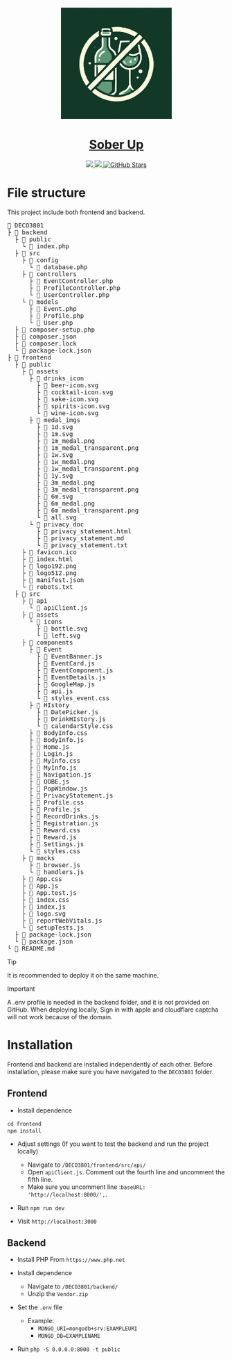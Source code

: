 <p align="center">
  <a href="https://librechat.ai">
    <img src="frontend/src/logo.svg" height="256">
  </a>
  <h1 align="center">
    <a href="https://deco.lkx666.cn">Sober Up</a>
  </h1>
</p>

<p align="center">
  <a href="https://www.youtube.com/"> 
    <img
      src="https://img.shields.io/badge/YOUTUBE-red.svg?style=for-the-badge&logo=youtube&logoColor=white&labelColor=000000&logoWidth=20">
  </a>
  <a href="https://onedrive.live.com/?authkey=%21ALWPljdaURF3qmw&id=B83B62E1C35F84FF%212391&cid=B83B62E1C35F84FF"> 
    <img
      src="https://img.shields.io/badge/DOCS-blue.svg?style=for-the-badge&logo=read-the-docs&logoColor=white&labelColor=000000&logoWidth=20">
  </a>
  <a href="https://github.com/lliukaixiang817/DECO3801/stargazers" target="_blank">
    <img
      src="https://img.shields.io/github/stars/lliukaixiang817/DECO3801?style=for-the-badge&logo=github&logoColor=white&labelColor=000000&logoWidth=20"
      alt="GitHub Stars">
  </a>
</p>

# File structure
This project include both frontend and backend.
<pre>
📂 DECO3801
├ 📂 backend
  ├ 📂 public
    └ 📄 index.php
  ├ 📂 src
    ├ 📂 config
      └ 📄 database.php
    ├ 📂 controllers
      ├ 📄 EventController.php
      ├ 📄 ProfileController.php
      └ 📄 UserController.php
    └ 📂 models
      ├ 📄 Event.php
      ├ 📄 Profile.php
      └ 📄 User.php
  ├ 📄 composer-setup.php
  ├ 📄 composer.json
  ├ 📄 composer.lock
  └ 📄 package-lock.json
├ 📂 frontend
  ├ 📂 public
    ├ 📂 assets
      ├ 📂 drinks_icon
        ├ 📄 beer-icon.svg
        ├ 📄 cocktail-icon.svg
        ├ 📄 sake-icon.svg
        ├ 📄 spirits-icon.svg
        └ 📄 wine-icon.svg
      ├ 📂 medal_imgs
        ├ 📄 1d.svg
        ├ 📄 1m.svg
        ├ 📄 1m_medal.png
        ├ 📄 1m_medal_transparent.png
        ├ 📄 1w.svg
        ├ 📄 1w_medal.png
        ├ 📄 1w_medal_transparent.png
        ├ 📄 1y.svg
        ├ 📄 3m_medal.png
        ├ 📄 3m_medal_transparent.png
        ├ 📄 6m.svg
        ├ 📄 6m_medal.png
        ├ 📄 6m_medal_transparent.png
        └ 📄 all.svg
      └ 📂 privacy_doc
        ├ 📄 privacy_statement.html
        ├ 📄 privacy_statement.md
        └ 📄 privacy_statement.txt
    ├ 📄 favicon.ico
    ├ 📄 index.html
    ├ 📄 logo192.png
    ├ 📄 logo512.png
    ├ 📄 manifest.json
    └ 📄 robots.txt
  ├ 📂 src
    ├ 📂 api
      └ 📄 apiClient.js
    ├ 📂 assets
      └ 📂 icons
        ├ 📄 bottle.svg
        └ 📄 left.svg
    ├ 📂 components
      ├ 📂 Event
        ├ 📄 EventBanner.js
        ├ 📄 EventCard.js
        ├ 📄 EventComponent.js
        ├ 📄 EventDetails.js
        ├ 📄 GoogleMap.js
        ├ 📄 api.js
        └ 📄 styles_event.css
      ├ 📂 HIstory
        ├ 📄 DatePicker.js
        ├ 📄 DrinkHIstory.js
        └ 📄 calendarStyle.css
      ├ 📄 BodyInfo.css
      ├ 📄 BodyInfo.js
      ├ 📄 Home.js
      ├ 📄 Login.js
      ├ 📄 MyInfo.css
      ├ 📄 MyInfo.js
      ├ 📄 Navigation.js
      ├ 📄 OOBE.js
      ├ 📄 PopWindow.js
      ├ 📄 PrivacyStatement.js
      ├ 📄 Profile.css
      ├ 📄 Profile.js
      ├ 📄 RecordDrinks.js
      ├ 📄 Registration.js
      ├ 📄 Reward.css
      ├ 📄 Reward.js
      ├ 📄 Settings.js
      └ 📄 styles.css
    ├ 📂 mocks
      ├ 📄 browser.js
      └ 📄 handlers.js
    ├ 📄 App.css
    ├ 📄 App.js
    ├ 📄 App.test.js
    ├ 📄 index.css
    ├ 📄 index.js
    ├ 📄 logo.svg
    ├ 📄 reportWebVitals.js
    └ 📄 setupTests.js
  ├ 📄 package-lock.json
  └ 📄 package.json
└ 📄 README.md
</pre>
> [!TIP]
> It is recommended to deploy it on the same machine.

> [!IMPORTANT]
> A .env profile is needed in the backend folder, and it is not provided on GitHub.
> When deploying locally, Sign in with apple and cloudflare captcha will not work because of the domain.

# Installation
Frontend and backend are installed independently of each other. Before installation, please make sure you have navigated to the `DECO3801` folder.
## Frontend

- Install dependence
```
cd frontend
npm install
```
- Adjust settings (If you want to test the backend and run the project locally)
    - Navigate to `/DECO3801/frontend/src/api/`
    - Open `apiClient.js`. Comment out the fourth line and uncomment the fifth line.
    - Make sure you uncomment line :`baseURL: 'http://localhost:8000/',`.

- Run `npm run dev`

- Visit `http://localhost:3000`

## Backend

- Install PHP From `https://www.php.net`

- Install dependence
    - Navigate to `/DECO3801/backend/`
    - Unzip the `Vendor.zip`

- Set the `.env` file
  - Example:
    - `MONGO_URI=mongodb+srv:EXAMPLEURI`
    - `MONGO_DB=EXAMPLENAME`

- Run `php -S 0.0.0.0:8000 -t public`
  
